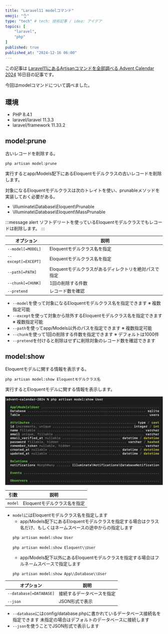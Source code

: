 ```yaml
---
title: "Laravel11 modelコマンド"
emoji: "👌"
type: "tech" # tech: 技術記事 / idea: アイデア
topics: [
    "laravel",
    "php"
]
published: true
published_at: "2024-12-16 06:00"
---
```


この記事は [Laravel11にあるArtisanコマンドを全部調べる Advent Calendar 2024](https://adventar.org/calendars/10674) 16日目の記事です。

今回はmodelコマンドについて調べました。

## 環境

- PHP 8.4.1
- laravel/laravel 11.3.3
- laravel/framework 11.33.2

## model:prune

古いレコードを削除する。

```
php artisan model:prune
```

実行するとapp/Models配下にあるEloquentモデルクラスの古いレコードを削除します。

対象になるEloquentモデルクラスは次のトレイトを使い、prunableメソッドを実装しておく必要がある。

- \Illuminate\Database\Eloquent\Prunable
- \Illuminate\Database\Eloquent\MassPrunable

:::message alert
ソフトデリートを使っているEloquentモデルクラスでもレコードは削除します。
:::

| オプション | 説明 |
| --- | --- |
| `--model[=MODEL]` | Eloquentモデルクラス名を指定 |
| `--except[=EXCEPT]` | Eloquentモデルクラス名を指定 |
| `--path[=PATH]` | Eloquentモデルクラスがあるディレクトリを絶対パスで指定 |
| `--chunk[=CHUNK]` | 1回の削除する件数 |
| `--pretend` | レコード数を確認 |

- `--model`を使って対象になるEloquentモデルクラス名を指定できます ※ 複数指定可能
- `--except`を使って対象から除外するEloquentモデルクラス名を指定できます ※ 複数指定可能
- `--path`を使ってapp/Models以外のパスを指定できます ※ 複数指定可能
- `--chunk`を使って1回の削除する件数を指定できます ※ デフォルトは1000件
- `--pretend`を付けると削除はせずに削除対象のレコード数を確認できます

## model:show

Eloquentモデルに関する情報を表示する。

```
php artisan model:show Eloquentモデルクラス名
```

実行するとEloquentモデルに関する情報を表示します。

![](/images/5cd70fa3e77c30/1.png)

| 引数 | 説明 |
| --- | --- |
| `model` | Eloquentモデルクラス名を指定 |

- `model`にはEloquentモデルクラス名を指定します
  - app/Models配下にあるEloquentモデルクラスを指定する場合はクラス名だけ、もしくはネームスペースの途中からの指定します
  ```
  php artisan model:show User

  php artisan model:show Eloquent\\User
  ```
  - app/Models配下以外にあるEloquentモデルクラスを指定する場合はフルネームスペースで指定します
  ```
  php artisan model:show App\\Database\\User
  ```

| オプション | 説明 |
| --- | --- |
| `--database[=DATABASE]` | 接続するデータベースを指定 |
| `--json` | JSON形式で表示 |

- `--database`にはconfig/database.phpに書かれているデータベース接続名を指定できます
未指定の場合はデフォルトのデータベースに接続します
- `--json`を使うことでJSON形式で表示します
